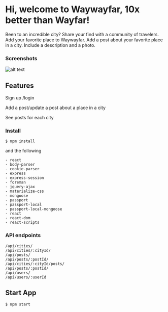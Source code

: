 # Hi, welcome to Waywayfar, 10x better than Wayfar!

Been to an incredible city? Share your find with a community of travelers. Add your favorite place to Waywayfar. Add a post about your favorite place in a city. Include a description and a photo. 

### Screenshots
![alt text](https://github.com/kc657/project-waywayfar/blob/master/Screen%20Shot%202017-08-15%20at%2011.05.18%20AM.png "Screenshot 1 - Waywayfar")


## Features
Sign up /login

Add a post/update a post about a place in a city

See posts for each city


### Install 
```
$ npm install
```
and the following
```
- react
- body-parser
- cookie-parser
- express
- express-session
- foreman
- jquery-ajax
- materialize-css
- mongoose
- passport
- passport-local
- passport-local-mongoose
- react
- react-dom
- react-scripts
```



### API endpoints

```
/api/cities/
/api/cities/:cityId/
/api/posts/
/api/posts/:postId/
/api/cities/:cityId/posts/
/api/posts/:postId/
/api/users/
/api/users/:userId

```
## Start App
```
$ npm start
```
